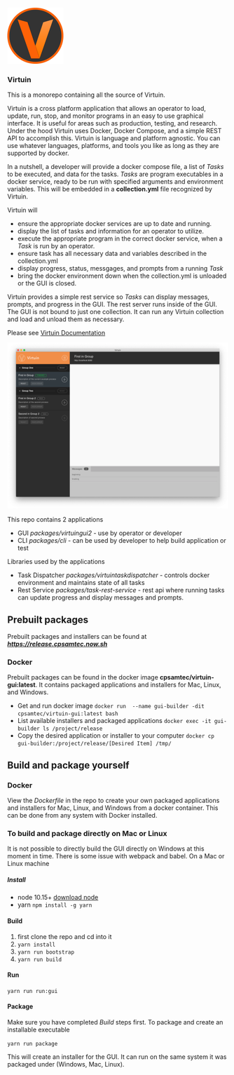 
![Virtuin](logo.png)

### Virtuin

This is a monorepo containing all the source of Virtuin.

Virtuin is a cross platform application that allows an operator to load, update,
run, stop, and monitor programs in an easy to use graphical interface.
It is useful for areas such as production, testing, and research. Under the hood
Virtuin uses Docker, Docker Compose, and a simple REST API to accomplish this.
Virtuin is language and platform agnostic. You can use whatever languages, platforms,
 and tools you like as long as they are supported by docker.


In a nutshell, a developer will provide a docker compose file, a list of *Tasks* to be executed,
and data for the tasks. *Tasks* are program executables in a docker service,
ready to be run with specified arguments and environment variables.
This will be embedded in a **collection.yml** file recognized by Virtuin.

Virtuin will
 - ensure the appropriate docker services are up to date and running.
 - display the list of tasks and information for an operator to utilize.
 - execute the appropriate program in the correct docker service, when a *Task* is run by an operator.
 - ensure task has all necessary data and variables described in the collection.yml
 - display progress, status, messgages, and prompts from a running *Task*
 - bring the docker environment down when the collection.yml is unloaded or
 the GUI is closed.

Virtuin provides a simple rest service so *Tasks* can
display messages, prompts, and progress in the GUI. The rest server runs inside of
 the GUI. The GUI is not bound to just one collection. It can run any Virtuin collection
 and load and unload them as necessary.

Please see
[Virtuin Documentation](docs/documentation.md)

![GUI](./release.png)

This repo contains 2 applications
- GUI *packages/virtuingui2* - use by operator or developer
- CLI *packages/cli* - can be used by developer to help build application or test

Libraries used by the applications
- Task Dispatcher *packages/virtuintaskdispatcher* - controls docker environment and maintains state of all tasks
- Rest Service *packages/task-rest-service* - rest api where running tasks can update progress and display messages and prompts.


<p id="prebuilt-packages"></p>

## Prebuilt packages

Prebuilt packages and installers can be found at ***https://release.cpsamtec.now.sh***

### Docker
Prebuilt packages can be found in the docker image **cpsamtec/virtuin-gui:latest**.
It contains packaged applications and installers for Mac, Linux, and Windows.

- Get and run docker image ```docker run  --name gui-builder -dit cpsamtec/virtuin-gui:latest bash```
- List available installers and packaged applications ```docker exec -it gui-builder ls /project/release```
- Copy the desired application or installer to your computer ```docker cp gui-builder:/project/release/[Desired Item] /tmp/```


<p id="build"></p>

## Build and package yourself

### Docker
View the *Dockerfile* in the repo to create your own packaged applications and
 installers for Mac, Linux, and Windows from a docker container. This can be done
 from any system with Docker installed.

### To build and package directly on Mac or Linux

It is not possible to directly build the GUI directly on Windows at this moment in time.
There is some issue with webpack and babel. On a Mac or Linux machine

##### Install
- node 10.15+
  [download node](https://nodejs.org/en/download/)
- yarn
  ```npm install -g yarn```


#### Build

1. first clone the repo and cd into it
2. ```yarn install```
3. ```yarn run bootstrap ```
4. ```yarn run build ```


#### Run

 ```yarn run run:gui```

<p id="package"></p>

#### Package

Make sure you have completed *Build* steps first. To package and create an installable executable

``` yarn run package ```

This will create an installer for the GUI. It can run on the same system it was
packaged under (Windows, Mac, Linux).
